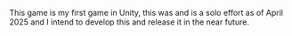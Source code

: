 This game is my first game in Unity, this was and is a solo effort as of April 2025 and I intend to develop this and release it in the near future.
